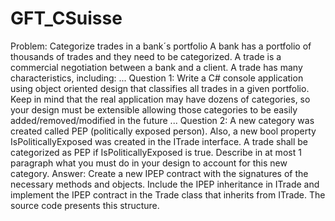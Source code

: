 # GFT_CSuisse

Problem: Categorize trades in a bank´s portfolio 
A bank has a portfolio of thousands of trades and they need to be categorized. A trade is a commercial negotiation between a bank and a client. A trade has many characteristics, including:
...
Question 1: Write a C# console application using object oriented design that classifies all trades in a given portfolio. Keep in mind that the real application may have dozens of categories, so your design must be extensible allowing those categories to be easily added/removed/modified in the future
...
Question 2: A new category was created called PEP (politically exposed person). Also, a new bool property IsPoliticallyExposed was created in the ITrade interface. A trade shall be categorized as PEP if IsPoliticallyExposed is true. Describe in at most 1 paragraph what you must do in your design to account for this new category.
  Answer: 
      Create a new IPEP contract with the signatures of the necessary methods and objects.
      Include the IPEP inheritance in ITrade and implement the IPEP contract in the Trade class that inherits from ITrade. 
      The source code presents this structure.
